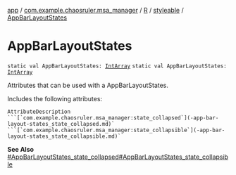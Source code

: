 [app](../../../index.md) / [com.example.chaosruler.msa_manager](../../index.md) / [R](../index.md) / [styleable](index.md) / [AppBarLayoutStates](.)

# AppBarLayoutStates

`static val AppBarLayoutStates: `[`IntArray`](https://kotlinlang.org/api/latest/jvm/stdlib/kotlin/-int-array/index.html)
`static val AppBarLayoutStates: `[`IntArray`](https://kotlinlang.org/api/latest/jvm/stdlib/kotlin/-int-array/index.html)

Attributes that can be used with a AppBarLayoutStates.

Includes the following attributes:

    AttributeDescription ```[`com.example.chaosruler.msa_manager:state_collapsed`](-app-bar-layout-states_state_collapsed.md)` ```[`com.example.chaosruler.msa_manager:state_collapsible`](-app-bar-layout-states_state_collapsible.md)`

**See Also**
[#AppBarLayoutStates_state_collapsed](-app-bar-layout-states_state_collapsed.md)[#AppBarLayoutStates_state_collapsible](-app-bar-layout-states_state_collapsible.md)

